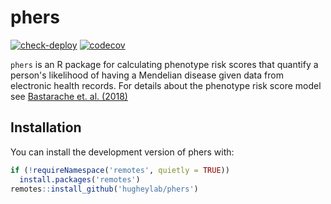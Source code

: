 # phers

[![check-deploy](https://github.com/hugheylab/phers/workflows/check-deploy/badge.svg)](https://github.com/hugheylab/phers/actions)
[![codecov](https://codecov.io/gh/hugheylab/phers/branch/master/graph/badge.svg)](https://codecov.io/gh/hugheylab/phers)

`phers` is an R package for calculating phenotype risk scores that quantify a person's likelihood of having a Mendelian disease given data from electronic health records. For details about the phenotype risk score model see [Bastarache et. al. (2018)](https://pubmed.ncbi.nlm.nih.gov/29590070/)

## Installation

You can install the development version of phers with:

```r
if (!requireNamespace('remotes', quietly = TRUE))
  install.packages('remotes')
remotes::install_github('hugheylab/phers')
```
